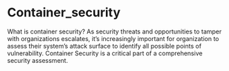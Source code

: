 # Container_security
What is container security? As security threats and opportunities to tamper with organizations escalates, it’s increasingly important for organization to assess their system’s attack surface to identify all possible points of vulnerability. Container Security is a critical part of a comprehensive security assessment. 
